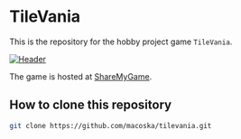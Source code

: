 # TileVania

This is the repository for the hobby project game
`TileVania`.

[![Header](img/cover.gif)][Game]

The game is hosted at [ShareMyGame][Game].

## How to clone this repository

```bash
git clone https://github.com/macoska/tilevania.git
```

[Game]:https://sharemygame.com/@makokaz/tilevania
